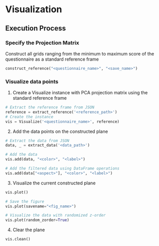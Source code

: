 # Visualization

## Execution Process

### Specify the Projection Matrix
Construct all grids ranging from the minimum to maximum score of the questionnaire as a standard reference frame
```py
construct_reference("<questionnaire_name>", "<save_name>")
```

### Visualize data points
1. Create a Visualize instance with PCA projection matrix using the standard reference frame
```py
# Extract the reference frame from JSON
reference = extract_reference('<reference_path>')
# Create the instance
vis = Visualize('<questionnaire_name>', reference)
```

2. Add the data points on the constructed plane
```py
# Extract the data from JSON
data, _ = extract_data('<data_path>')

# Add the data
vis.add(data, "<color>", "<label>")

# Add the filtered data using DataFrame operations
vis.add(data["<aspect>"], "<color>", "<label>")
```

3. Visualize the current constructed plane
```py
vis.plot()

# Save the figure
vis.plot(savename="<fig_name>")

# Visualize the data with randomized z-order
vis.plot(random_zorder=True)
```

4. Clear the plane
```py
vis.clean()
```
